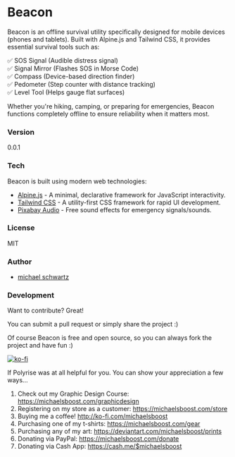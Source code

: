 # Beacon  
Beacon is an offline survival utility specifically designed for mobile devices (phones and tablets). Built with Alpine.js and Tailwind CSS, it provides essential survival tools such as:

✅ SOS Signal (Audible distress signal)  
✅ Signal Mirror (Flashes SOS in Morse Code)  
✅ Compass (Device-based direction finder)  
✅ Pedometer (Step counter with distance tracking)  
✅ Level Tool (Helps gauge flat surfaces)  

Whether you're hiking, camping, or preparing for emergencies, Beacon functions completely offline to ensure reliability when it matters most.

### Version  
0.0.1

### Tech  
Beacon is built using modern web technologies:

* [Alpine.js](https://alpinejs.dev/) - A minimal, declarative framework for JavaScript interactivity.
* [Tailwind CSS](https://tailwindcss.com/) - A utility-first CSS framework for rapid UI development.
* [Pixabay Audio](https://iconify.design/docs/api/https://pixabay.com/sound-effects/morse-sos-93449/) - Free sound effects for emergency signals/sounds.
  
### License  
MIT

### Author

- [michael schwartz](https://michaelsboost.github.io/)

### Development

Want to contribute? Great!  

You can submit a pull request or simply share the project :)  

Of course Beacon is free and open source, so you can always fork the project and have fun :)  

[![ko-fi](https://az743702.vo.msecnd.net/cdn/kofi2.png?v=0)](https://ko-fi.com/michaelsboost)  

If Polyrise was at all helpful for you. You can show your appreciation a few ways...  

1) Check out my Graphic Design Course: https://michaelsboost.com/graphicdesign  
2) Registering on my store as a customer: https://michaelsboost.com/store  
3) Buying me a coffee! http://ko-fi.com/michaelsboost  
4) Purchasing one of my t-shirts: https://michaelsboost.com/gear  
5) Purchasing any of my art: https://deviantart.com/michaelsboost/prints  
6) Donating via PayPal: https://michaelsboost.com/donate  
7) Donating via Cash App: https://cash.me/$michaelsboost  
